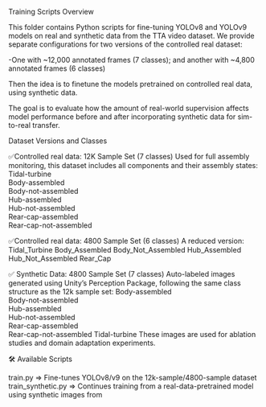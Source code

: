 Training Scripts Overview

This folder contains Python scripts for fine-tuning YOLOv8 and YOLOv9 models on real and synthetic data from the TTA video dataset. We provide separate configurations for two versions of the controlled real dataset:

-One with ~12,000 annotated frames (7 classes); and another with ~4,800 annotated frames (6 classes)

Then the idea is to finetune the models pretrained on controlled real data, using synthetic data. 

The goal is to evaluate how the amount of real-world supervision affects model performance before and after incorporating synthetic data for sim-to-real transfer.

 Dataset Versions and Classes
 
✅Controlled real data: 12K Sample Set (7 classes)
Used for full assembly monitoring, this dataset includes all components and their assembly states:
Tidal-turbine  
Body-assembled  
Body-not-assembled  
Hub-assembled  
Hub-not-assembled  
Rear-cap-assembled  
Rear-cap-not-assembled 

✅Controlled real data: 4800 Sample Set (6 classes)
A reduced version:
Tidal_Turbine
Body_Assembled
Body_Not_Assembled
Hub_Assembled
Hub_Not_Assembled
Rear_Cap

✅ Synthetic Data: 4800 Sample Set (7 classes)
Auto-labeled images generated using Unity’s Perception Package, following the same class structure as the 12k sample set:
Body-assembled  
Body-not-assembled  
Hub-assembled  
Hub-not-assembled  
Rear-cap-assembled  
Rear-cap-not-assembled 
Tidal-turbine 
These images are used for ablation studies and domain adaptation experiments.

🛠 Available Scripts

train.py => Fine-tunes YOLOv8/v9 on the 12k-sample/4800-sample dataset
train_synthetic.py => Continues training from a real-data-pretrained model using synthetic images from
